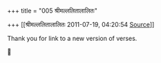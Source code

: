 +++
title = "005 श्रीमल्ललितालालितः"

+++
[[श्रीमल्ललितालालितः	2011-07-19, 04:20:54 [Source](https://groups.google.com/g/samskrita/c/vcuQZb1xoxE)]]



Thank you for link to a new version of verses.  
  



